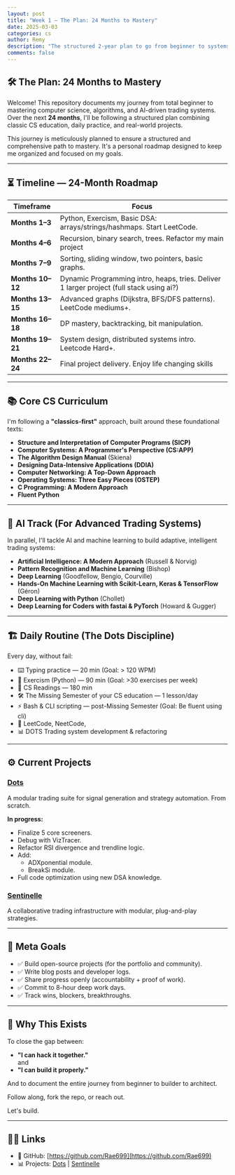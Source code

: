 ```yaml
---
layout: post
title: "Week 1 — The Plan: 24 Months to Mastery"
date: 2025-03-03
categories: cs
author: Remy
description: "The structured 2-year plan to go from beginner to systems builder, with a focus on CS fundamentals, trading systems, and AI."
comments: false
---
```


## 🛠️ The Plan: 24 Months to Mastery

Welcome! This repository documents my journey from total beginner to mastering computer science, algorithms, and AI-driven trading systems.  
Over the next **24 months**, I'll be following a structured plan combining classic CS education, daily practice, and real-world projects.

This journey is meticulously planned to ensure a structured and comprehensive path to mastery. It's a personal roadmap designed to keep me organized and focused on my goals.


---

## ⏳ Timeline — 24-Month Roadmap

| Timeframe | Focus |
|-----------|-------|
| **Months 1–3** | Python, Exercism, Basic DSA: arrays/strings/hashmaps. Start LeetCode. |
| **Months 4–6** | Recursion, binary search, trees. Refactor my main project |
| **Months 7–9** | Sorting, sliding window, two pointers, basic graphs. |
| **Months 10–12** | Dynamic Programming intro, heaps, tries. Deliver 1 larger project (full stack using ai?) |
| **Months 13–15** | Advanced graphs (Dijkstra, BFS/DFS patterns). LeetCode mediums+. |
| **Months 16–18** | DP mastery, backtracking, bit manipulation. |
| **Months 19–21** | System design, distributed systems intro. Leetcode Hard+.|
| **Months 22–24** |Final project delivery. Enjoy life changing skills |


---

## 📚 Core CS Curriculum

I'm following a **"classics-first"** approach, built around these foundational texts:

- **Structure and Interpretation of Computer Programs (SICP)**
- **Computer Systems: A Programmer's Perspective (CS:APP)**
- **The Algorithm Design Manual** (Skiena)
- **Designing Data-Intensive Applications (DDIA)**
- **Computer Networking: A Top-Down Approach**
- **Operating Systems: Three Easy Pieces (OSTEP)**
- **C Programming: A Modern Approach**
- **Fluent Python**


---

## 🤖 AI Track (For Advanced Trading Systems)

In parallel, I'll tackle AI and machine learning to build adaptive, intelligent trading systems:
- **Artificial Intelligence: A Modern Approach** (Russell & Norvig)
- **Pattern Recognition and Machine Learning** (Bishop)
- **Deep Learning** (Goodfellow, Bengio, Courville)
- **Hands-On Machine Learning with Scikit-Learn, Keras & TensorFlow** (Géron)
- **Deep Learning with Python** (Chollet)
- **Deep Learning for Coders with fastai & PyTorch** (Howard & Gugger)


---

## 🏗️ Daily Routine (The Dots Discipline)

Every day, without fail:

- ⌨️ Typing practice — 20 min (Goal: > 120 WPM)
- 🐍 Exercism (Python) — 90 min (Goal: >30 exercises per week)
- 📖 CS Readings — 180 min
- 🛠️ The Missing Semester of your CS education — 1 lesson/day
- ⚡ Bash & CLI scripting — post-Missing Semester (Goal: Be fluent using cli)
- 🧠 LeetCode, NeetCode, 
- 📊 DOTS Trading system development & refactoring


---

## ⚙️ Current Projects


### [Dots](https://github.com/Rae699/Dots)

A modular trading suite for signal generation and strategy automation. From scratch.

**In progress:**
- Finalize 5 core screeners.
- Debug with VizTracer.
- Refactor RSI divergence and trendline logic.
- Add:
  - ADXponential module.
  - BreakSi module.
- Full code optimization using new DSA knowledge.


### [Sentinelle](https://github.com/SentiCap/SentinelleCap)

A collaborative trading infrastructure with modular, plug-and-play strategies.


---

## 🎯 Meta Goals

- ✅ Build open-source projects (for the portfolio and community).
- ✅ Write blog posts and developer logs.
- ✅ Share progress openly (accountability + proof of work).
- ✅ Commit to 8-hour deep work days.
- ✅ Track wins, blockers, breakthroughs.

---

## 📌 Why This Exists

To close the gap between:
- **"I can hack it together."**  
and  
- **"I can build it properly."**

And to document the entire journey from beginner to builder to architect.  

Follow along, fork the repo, or reach out. 

Let's build.

---

## 🔗🔗 Links

- 🐙 GitHub: [https://github.com/Rae699](https://github.com/Rae699)
- 📊 Projects: [Dots](https://github.com/Rae699/Dots) | [Sentinelle](https://github.com/SentiCap/SentinelleCap)
